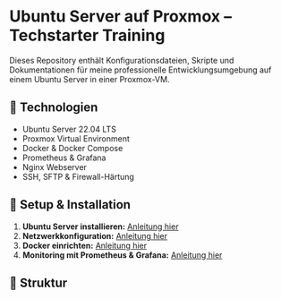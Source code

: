 

# Ubuntu Server auf Proxmox – Techstarter Training

Dieses Repository enthält Konfigurationsdateien, Skripte und Dokumentationen für meine professionelle Entwicklungsumgebung auf einem Ubuntu Server in einer Proxmox-VM.

## 🚀 Technologien
- Ubuntu Server 22.04 LTS
- Proxmox Virtual Environment
- Docker & Docker Compose
- Prometheus & Grafana
- Nginx Webserver
- SSH, SFTP & Firewall-Härtung

## 📌 Setup & Installation
1. **Ubuntu Server installieren:** [Anleitung hier](setup/install-ubuntu.md)
2. **Netzwerkkonfiguration:** [Anleitung hier](setup/configure-network.md)
3. **Docker einrichten:** [Anleitung hier](setup/docker-setup.md)
4. **Monitoring mit Prometheus & Grafana:** [Anleitung hier](setup/prometheus-grafana.md)

## 📂 Struktur
